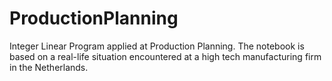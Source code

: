 # ProductionPlanning
Integer Linear Program applied at Production Planning. The notebook is based on a real-life situation encountered at a high tech manufacturing firm in the Netherlands. 
